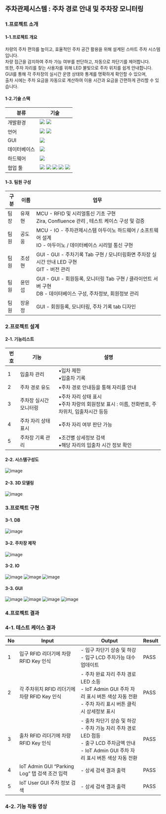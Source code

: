 ## **주차관제시스템 : 주차 경로 안내 및 주차장 모니터링**

### 1.프로젝트 소개
#### 1-1.프로젝트 개요
차량의 주차 편의를 높이고, 효율적인 주차 공간 활용을 위해 설계된 스마트 주차 시스템입니다.<br />
차량 접근을 감지하여 주차 가능 여부를 판단하고, 자동으로 차단기를 제어합니다.<br /> 
또한, 주차 자리를 찾는 사용자를 위해 LED 불빛으로 주차 위치를 쉽게 안내합니다.<br />
GUI를 통해 각 주차장의 실시간 운영 상태와 통계를 명확하게 확인할 수 있으며,<br /> 
출차 시에는 주차 요금을 자동으로 계산하여 이용 시간과 요금을 간편하게 관리할 수 있습니다.<br /> 
#### 1-2.기술 스택
|분류|기술|
|---|---|
|개발환경|<img src="https://img.shields.io/badge/Linux-FCC624?style=for-the-badge&logo=linux&logoColor=white"/> <img src="https://img.shields.io/badge/Ubuntu-E95420?style=for-the-badge&logo=Ubuntu&logoColor=white"/>|
|언어|<img src="https://img.shields.io/badge/C++-F01F7A?style=for-the-badge&logo=cplusplus&logoColor=white"/> <img src="https://img.shields.io/badge/Python-3776AB?style=for-the-badge&logo=Python&logoColor=white"/>|
|GUI|<img src="https://img.shields.io/badge/PYQT-41CD52?style=for-the-badge&logo=cplusplus&logoColor=white"/>|
|데이터베이스|<img src="https://img.shields.io/badge/MYSQL-4479A1?style=for-the-badge&logo=mysql&logoColor=white"/>|
|하드웨어|<img src="https://img.shields.io/badge/arduino-00878F?style=for-the-badge&logo=arduino&logoColor=white"/>|
|협업 툴|<img src="https://img.shields.io/badge/github-181717?style=for-the-badge&logo=github&logoColor=white"/> <img src="https://img.shields.io/badge/git-F05032?style=for-the-badge&logo=git&logoColor=white"/> <img src="https://img.shields.io/badge/confluence-172B4D?style=for-the-badge&logo=confluence&logoColor=white"/> <img src="https://img.shields.io/badge/jira-0052CC?style=for-the-badge&logo=jira&logoColor=white"/> <img src="https://img.shields.io/badge/slack-4A154B?style=for-the-badge&logo=slack&logoColor=white"/> |
#### 1-3. 팀원 구성
|구분|이름|업무|
|---|---|---|
|팀장|유재현|MCU - RFID 및 시리얼통신 기초 구현<br />Zira, Confluence 관리 , 테스트 케이스 구성 및 검증|
|팀원|공도웅|MCU - IO - 주차관제시스템 아두이노 하드웨어 / 소프트웨어 설계<br />IO - 아두이노 / 데이터베이스 시리얼 통신 구현|
|팀원|조성현|GUI - GUI - 주차기록 Tab 구현 / 모니터링화면 주차장 실시간 안내 LED 구현<br />GIT - 버전 관리|
|팀원|윤민섭|GUI - GUI - 회원등록, 모니터링 Tab 구현 / 클라이언트 서버 구현<br />DB - 데이터베이스 구성, 주차정보, 회원정보 관리|
|팀원|장윤정|GUI - 회원등록, 모니터링, 주차 기록 tab 디자인
### 2.프로젝트 설계
#### 2-1. 기능리스트
|번호|기능|설명|
|---|---|---|
|1|입출차 관리|•입차 제한<br />•입출차 기록|
|2|주차 경로 유도|•주차 경로 안내등을 통해 자리를 안내|
|3|주차장 실시간 모니터링|•주차 자리 상태 표시<br />•주차 차량의 회원정보 표시 : 이름, 전화번호, 주차위치, 입출차시간 등등|
|4|주차 자리 상태 표시|•주차 자리 여부 판단 가능|
|5|주차장 기록 관리|•조건별 상세정보 검색<br />•해당 자리의 입출차 시간 정보 확인|

#### 2-2. 시스템구성도
![image](https://github.com/user-attachments/assets/ac967786-e1e4-4276-85bf-1571e12fc11a)
#### 2-3. 3D 모델링
![image](https://github.com/user-attachments/assets/7f5c2703-4df8-43e3-972c-0c4f5c98a122)
### 3.프로젝트 구현
#### 3-1. DB
![image](https://github.com/user-attachments/assets/c367af15-f071-4c56-a0d4-f40aeaa4526b)
#### 3-2. 주차장 제작
![image](https://github.com/user-attachments/assets/fdbcecb8-3a19-41f6-b355-b15dec3a4898)
#### 3-2. IO
![image](https://github.com/user-attachments/assets/42f0ae37-a7bd-4f1b-a1e7-39d8a9c86fc5)
![image](https://github.com/user-attachments/assets/31f424f9-a6e9-4767-bca3-ba2243205186)
![image](https://github.com/user-attachments/assets/844793e6-da26-414d-9c73-e921e90e70e9)
#### 3-3. GUI
![image](https://github.com/user-attachments/assets/f6318a0c-6101-431c-840c-2599dae2bd69)
![image](https://github.com/user-attachments/assets/86d94268-82d7-4b32-a307-1c9765345450)
![image](https://github.com/user-attachments/assets/b99931f6-3386-4703-a928-faece1ec7bb2)
![image](https://github.com/user-attachments/assets/b89eb68a-be95-4da5-aa09-410f74073f3a)
### 4.프로젝트 결과
### 4-1. 테스트 케이스 결과
|No|Input|Output|Result|
|---|---|---|---|
|1|입구 RFID 리더기에 차량 RFID Key 인식|- 입구 차단기 상승 및 하강<br />- 입구 LCD 주차가능 대수 업데이트|PASS|
|2|각 주차위치 RFID 리더기에 차량 RFID Key 인식|- 주차 완료 자리 주차 경로 LED 소등<br />- IoT Admin GUI 주차 자리 표시 버튼 색상 자동 전환<br />- 주차 자리 표시 버튼 클릭 시 상세정보 표시|PASS|
|3|출차 RFID 리더기에 차량 RFID Key 인식|- 출차 차단기 상승 및 하강<br />- 주차 가능 자리 주차 경로 LED 점등<br />- 출구 LCD 주차금액 안내<br />- IoT Admin GUI 주차 자리 표시 버튼 색상 자동 전환|PASS|
|4|IoT Admin GUI “Parking Log” 탭 검색 조건 입력|- 상세 검색 결과 출력|PASS|
|5|IoT User GUI 주차 정보 검색|- 상세 검색 결과 출력|PASS|
### 4-2. 기능 작동 영상
